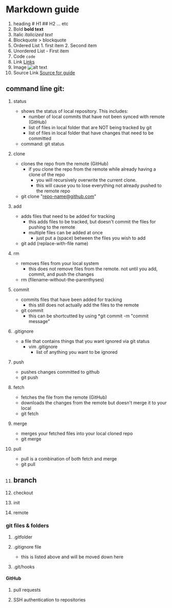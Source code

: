 # Markdown guide
1. heading 	# H1
		## H2 ... etc
2. Bold            **bold text**
3. Italic		*italicized text*
4. Blockquote	> blockquote
5. Ordered List	1. first item
		2. Second item
6. Unordered List	- First item
7. Code		`code`
8. Link		[Links](https://www.example.com)
9. Image		![alt text](image.jpg)
10. Source Link	[Source for guide](https://www.markdownguide.org/cheat-sheet/)

## command line git:
1. status
	- shows the status of local repository. This includes:
		- number of local commits that have not been synced with remote (GitHub)
		- list of files in local folder that are NOT being tracked by git
		- list of files in local folder that have changes that need to be committed
	- command: git status
2. clone
	- clones the repo from the remote (GitHub)
		- if you clone the repo from the remote while already having a clone of the repo
			- you will recursively overwrite the current clone. 
			- this will cause you to lose everything not already pushed to the remote repo
	- git clone "repo-name@github.com"
3. add
	- adds files that need to be added for tracking
		- this adds files to be tracked, but doesn't commit the files for pushing to the remote
		- multiple files can be added at once
			- just put a (space) between the files you wish to add
	- git add (replace-with-file name)
4. rm
	- removes files from your local system
		- this does not remove files from the remote. not until you add, commit, and push the changes
	- rm (filename-without-the-parenthyses)
5. commit
	- commits files that have been added for tracking
		- this still does not actually add the files to the remote
	- git commit 
		- this can be shortcutted by using *git commit -m "commit message"
6. .gitignore
	- a file that contains things that you want ignored via git status
		- vim .gitignore
			- list of anything you want to be ignored
7. push
	- pushes changes committed to github
	- git push
8. fetch
	- fetches the file from the remote (GitHub)
	- downloads the changes from the remote but doesn't merge it to your local
	- git fetch
9. merge
	- merges your fetched files into your local cloned repo
	- git merge
10. pull
	- pull is a combination of both fetch and merge
	- git pull
11. branch
	-
12. checkout

13. init

14. remote

### git files & folders
1. .gitfolder

2. .gitignore file
	- this is listed above and will be moved down here

3. .git/hooks

#### GitHub
1. pull requests

2. SSH authentication to repositories
